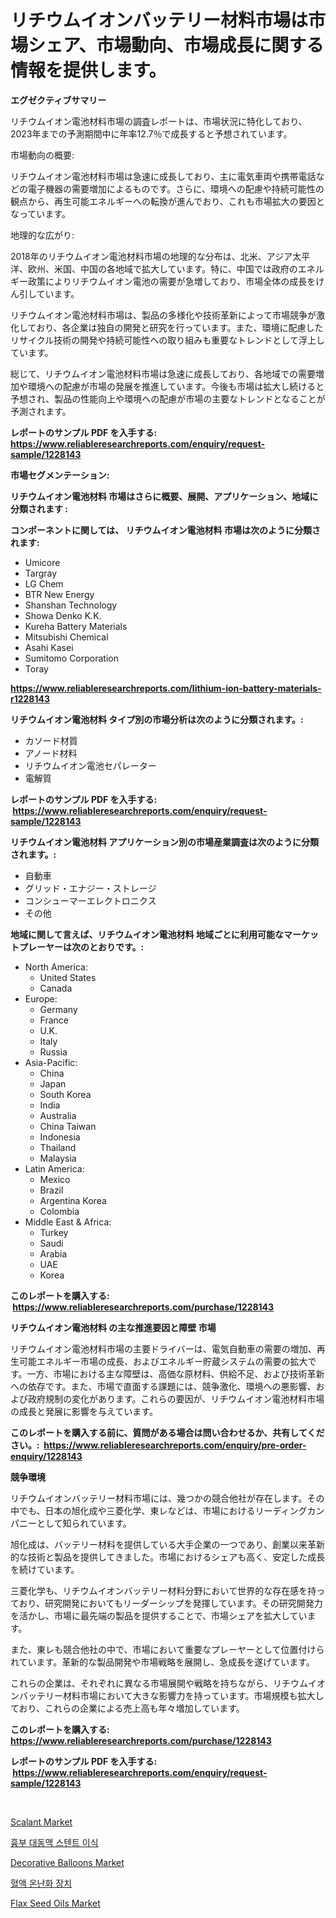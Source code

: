 <p><h1>リチウムイオンバッテリー材料市場は市場シェア、市場動向、市場成長に関する情報を提供します。</h1></p><p><strong>エグゼクティブサマリー</strong></p>
<p><p>リチウムイオン電池材料市場の調査レポートは、市場状況に特化しており、2023年までの予測期間中に年率12.7％で成長すると予想されています。</p><p>市場動向の概要:</p><p>リチウムイオン電池材料市場は急速に成長しており、主に電気車両や携帯電話などの電子機器の需要増加によるものです。さらに、環境への配慮や持続可能性の観点から、再生可能エネルギーへの転換が進んでおり、これも市場拡大の要因となっています。</p><p>地理的な広がり:</p><p>2018年のリチウムイオン電池材料市場の地理的な分布は、北米、アジア太平洋、欧州、米国、中国の各地域で拡大しています。特に、中国では政府のエネルギー政策によりリチウムイオン電池の需要が急増しており、市場全体の成長をけん引しています。</p><p>リチウムイオン電池材料市場は、製品の多様化や技術革新によって市場競争が激化しており、各企業は独自の開発と研究を行っています。また、環境に配慮したリサイクル技術の開発や持続可能性への取り組みも重要なトレンドとして浮上しています。</p><p>総じて、リチウムイオン電池材料市場は急速に成長しており、各地域での需要増加や環境への配慮が市場の発展を推進しています。今後も市場は拡大し続けると予想され、製品の性能向上や環境への配慮が市場の主要なトレンドとなることが予測されます。</p></p>
<p><strong>レポートのサンプル PDF を入手する: <a href="https://www.reliableresearchreports.com/enquiry/request-sample/1228143">https://www.reliableresearchreports.com/enquiry/request-sample/1228143</a></strong></p>
<p><strong>市場セグメンテーション:</strong></p>
<p><strong> リチウムイオン電池材料 市場はさらに概要、展開、アプリケーション、地域に分類されます :</strong></p>
<p><strong>コンポーネントに関しては、 リチウムイオン電池材料 市場は次のように分類されます: &nbsp;</strong></p>
<p><ul><li>Umicore</li><li>Targray</li><li>LG Chem</li><li>BTR New Energy</li><li>Shanshan Technology</li><li>Showa Denko K.K.</li><li>Kureha Battery Materials</li><li>Mitsubishi Chemical</li><li>Asahi Kasei</li><li>Sumitomo Corporation</li><li>Toray</li></ul></p>
<p><strong><a href="https://www.reliableresearchreports.com/lithium-ion-battery-materials-r1228143">https://www.reliableresearchreports.com/lithium-ion-battery-materials-r1228143</a></strong></p>
<p><strong> リチウムイオン電池材料 タイプ別の市場分析は次のように分類されます。:</strong></p>
<p><ul><li>カソード材質</li><li>アノード材料</li><li>リチウムイオン電池セパレーター</li><li>電解質</li></ul></p>
<p><strong>レポートのサンプル PDF を入手する: &nbsp;<a href="https://www.reliableresearchreports.com/enquiry/request-sample/1228143">https://www.reliableresearchreports.com/enquiry/request-sample/1228143</a></strong></p>
<p><strong> リチウムイオン電池材料 アプリケーション別の市場産業調査は次のように分類されます。:</strong></p>
<p><ul><li>自動車</li><li>グリッド・エナジー・ストレージ</li><li>コンシューマーエレクトロニクス</li><li>その他</li></ul></p>
<p><strong>地域に関して言えば、リチウムイオン電池材料 地域ごとに利用可能なマーケットプレーヤーは次のとおりです。:</strong></p>
<p><ul>
    <li>
        North America:
        <ul>
            <li>United States</li>
            <li>Canada</li>
        </ul>
    </li>
    <li>
        Europe:
        <ul>
            <li>Germany</li>
            <li>France</li>
            <li>U.K.</li>
            <li>Italy</li>
            <li>Russia</li>
        </ul>
    </li>
    <li>
        Asia-Pacific:
        <ul>
            <li>China</li>
            <li>Japan</li>
            <li>South Korea</li>
            <li>India</li>
            <li>Australia</li>
            <li>China Taiwan</li>
            <li>Indonesia</li>
            <li>Thailand</li>
            <li>Malaysia</li>
        </ul>
    </li>
    <li>
        Latin America:
        <ul>
            <li>Mexico</li>
            <li>Brazil</li>
            <li>Argentina Korea</li>
            <li>Colombia</li>
        </ul>
    </li>
    <li>
        Middle East & Africa:
        <ul>
            <li>Turkey</li>
            <li>Saudi</li>
            <li>Arabia</li>
            <li>UAE</li>
            <li>Korea</li>
        </ul>
    </li>
    </ul></p>
<p><strong>このレポートを購入する: &nbsp;<a href="https://www.reliableresearchreports.com/purchase/1228143">https://www.reliableresearchreports.com/purchase/1228143</a></strong></p>
<p><strong>リチウムイオン電池材料 の主な推進要因と障壁 市場</strong></p>
<p><p>リチウムイオン電池材料市場の主要ドライバーは、電気自動車の需要の増加、再生可能エネルギー市場の成長、およびエネルギー貯蔵システムの需要の拡大です。一方、市場における主な障壁は、高価な原材料、供給不足、および技術革新への依存です。また、市場で直面する課題には、競争激化、環境への悪影響、および政府規制の変化があります。これらの要因が、リチウムイオン電池材料市場の成長と発展に影響を与えています。</p></p>
<p><strong>このレポートを購入する前に、質問がある場合は問い合わせるか、共有してください。:&nbsp; <a href="https://www.reliableresearchreports.com/enquiry/pre-order-enquiry/1228143">https://www.reliableresearchreports.com/enquiry/pre-order-enquiry/1228143</a></strong></p>
<p><strong>競争環境</strong></p>
<p><p>リチウムイオンバッテリー材料市場には、幾つかの競合他社が存在します。その中でも、日本の旭化成や三菱化学、東レなどは、市場におけるリーディングカンパニーとして知られています。</p><p>旭化成は、バッテリー材料を提供している大手企業の一つであり、創業以来革新的な技術と製品を提供してきました。市場におけるシェアも高く、安定した成長を続けています。</p><p>三菱化学も、リチウムイオンバッテリー材料分野において世界的な存在感を持っており、研究開発においてもリーダーシップを発揮しています。その研究開発力を活かし、市場に最先端の製品を提供することで、市場シェアを拡大しています。</p><p>また、東レも競合他社の中で、市場において重要なプレーヤーとして位置付けられています。革新的な製品開発や市場戦略を展開し、急成長を遂げています。</p><p>これらの企業は、それぞれに異なる市場展開や戦略を持ちながら、リチウムイオンバッテリー材料市場において大きな影響力を持っています。市場規模も拡大しており、これらの企業による売上高も年々増加しています。</p></p>
<p><strong>このレポートを購入する: &nbsp; <a href="https://www.reliableresearchreports.com/purchase/1228143">https://www.reliableresearchreports.com/purchase/1228143</a></strong></p>
<p><strong>レポートのサンプル PDF を入手する: &nbsp;<a href="https://www.reliableresearchreports.com/enquiry/request-sample/1228143">https://www.reliableresearchreports.com/enquiry/request-sample/1228143</a></strong><strong></strong></p>
<p>&nbsp;</p>
<p><p><a href="https://www.linkedin.com/pulse/scalant-market-size-growth-forecast-from-2024-2031-marq-intel-e2mgc?trackingId=6ak0tWrrAEXLUdRa6tmIwQ%3D%3D">Scalant Market</a></p><p><a href="https://github.com/GabrielBlanda5656/Market-Research-Report-List-1/blob/main/266173431378.md">흉부 대동맥 스텐트 이식</a></p><p><a href="https://picayune-night-cbd.notion.site/Decorative-Balloons-Market-Trends-and-Market-Analysis-forecasted-for-period-2024-2031-4de625e307d34e958f9cac26de9cf654">Decorative Balloons Market</a></p><p><a href="https://github.com/CorEmtymerich56566/Market-Research-Report-List-1/blob/main/303325931379.md">혈액 온난화 장치</a></p><p><a href="https://www.linkedin.com/pulse/flax-seed-oils-market-offers-provide-insightful-data-time-period-vygbc?trackingId=DDM1%2B7n4HDWd4HaENS5OEQ%3D%3D">Flax Seed Oils Market</a></p></p>